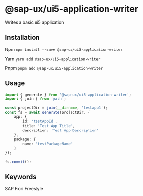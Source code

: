 # @sap-ux/ui5-application-writer

Writes a basic ui5 application


## Installation
Npm
`npm install --save @sap-ux/ui5-application-writer`

Yarn
`yarn add @sap-ux/ui5-application-writer`

Pnpm
`pnpm add @sap-ux/ui5-application-writer`

## Usage
```Typescript
import { generate } from '@sap-ux/ui5-application-writer';
import { join } from 'path';

const projectDir = join(__dirname, 'testapp1');
const fs = await generate(projectDir, {
    app: {
        id: 'testAppId',
        title: 'Test App Title',
        description: 'Test App Description'
    },
    package: {
        name: 'testPackageName'
    }
});

fs.commit();

```

## Keywords
SAP Fiori Freestyle
